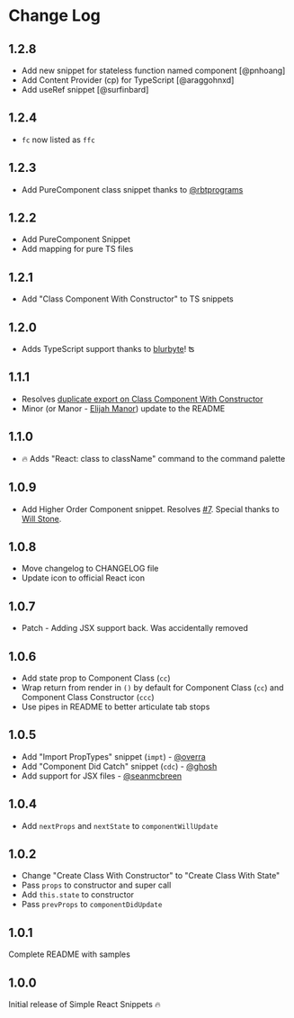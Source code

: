 # Change Log

## 1.2.8

- Add new snippet for stateless function named component [@pnhoang]
- Add Content Provider (cp) for TypeScript [@araggohnxd]
- Add useRef snippet [@surfinbard]

## 1.2.4

- `fc` now listed as `ffc`

## 1.2.3

- Add PureComponent class snippet thanks to [@rbtprograms](https://github.com/rbtprograms)

## 1.2.2

- Add PureComponent Snippet
- Add mapping for pure TS files

## 1.2.1

- Add "Class Component With Constructor" to TS snippets

## 1.2.0

- Adds TypeScript support thanks to [blurbyte](https://github.com/blurbyte)! ʦ

## 1.1.1

- Resolves [duplicate export on Class Component With Constructor](https://github.com/burkeholland/simple-react-snippets/issues/9)
- Minor (or Manor - [Elijah Manor](https://twitter.com/elijahmanor)) update to the README

## 1.1.0

- 🔥 Adds "React: class to className" command to the command palette

## 1.0.9

- Add Higher Order Component snippet. Resolves [#7](https://github.com/burkeholland/simple-react-snippets/issues/7). Special thanks to
  [Will Stone](https://github.com/will-stone).

## 1.0.8

- Move changelog to CHANGELOG file
- Update icon to official React icon

## 1.0.7

- Patch - Adding JSX support back. Was accidentally removed

## 1.0.6

- Add state prop to Component Class (`cc`)
- Wrap return from render in `()` by default for Component Class (`cc`) and
  Component Class Constructor (`ccc`)
- Use pipes in README to better articulate tab stops

## 1.0.5

- Add "Import PropTypes" snippet (`impt`) - [@overra](https://github.com/overra)
- Add "Component Did Catch" snippet (`cdc`) - [@ghosh](https://github.com/ghosh)
- Add support for JSX files - [@seanmcbreen](https://github.com/seanmcbreen)

## 1.0.4

- Add `nextProps` and `nextState` to `componentWillUpdate`

## 1.0.2

- Change "Create Class With Constructor" to "Create Class With State"
- Pass `props` to constructor and super call
- Add `this.state` to constructor
- Pass `prevProps` to `componentDidUpdate`

## 1.0.1

Complete README with samples

## 1.0.0

Initial release of Simple React Snippets 🔥
